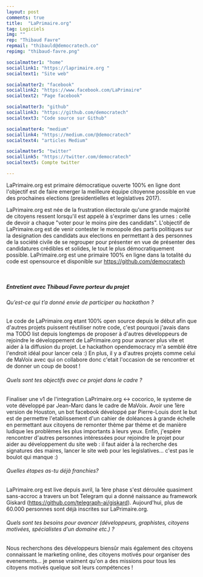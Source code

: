 ```yaml
---
layout: post
comments: true
title:  "LaPrimaire.org"
tag: Logiciels
img: ""
rep: "Thibaud Favre"
repmail: "thibauld@democratech.co"
repimg: "thibaud-favre.png"

socialmatter1: "home"
sociallink1: "https://laprimaire.org "
socialtext1: "Site web"

socialmatter2: "facebook"
sociallink2: "https://www.facebook.com/LaPrimaire"
socialtext2: "Page facebook"

socialmatter3: "github"
sociallink3: "https://github.com/democratech"
socialtext3: "Code source sur Github"

socialmatter4: "medium"
sociallink4: "https://medium.com/@democratech"
socialtext4: "articles Medium"

socialmatter5: "twitter"
sociallink5: "https://twitter.com/democratech"
socialtext5: Compte twitter

---
```


LaPrimaire.org est primaire démocratique ouverte 100% en ligne dont l'objectif est de faire emerger la meilleure équipe citoyenne possible en vue des prochaines elections (presidentielles et legislatives 2017).

LaPrimaire.org est née de la frustration électorale qu'une grande majorité de citoyens ressent lorsqu'il est appelé à s'exprimer dans les urnes : celle de devoir a chaque "voter pour le moins pire des candidats". L'objectif de LaPrimaire.org est de venir contester le monopole des partis politiques sur la designation des candidats aux elections en permettant à des personnes de la société civile de se regrouper pour présenter en vue de présenter des candidatures crédibles et solides, le tout le plus démocratiquement possible. LaPrimaire.org est une primaire 100% en ligne dans la totalité du code est opensource et disponible sur https://github.com/democratech

<br>

##### Entretient avec Thibaud Favre porteur du projet


###### Qu’est-ce qui t’a donné envie de participer au hackathon ? 
Le code de LaPrimaire.org etant 100% open source depuis le début afin que d'autres projets puissent réutiliser notre code, c'est pourquoi j'avais dans ma TODO list depuis longtemps de proposer à d'autres développeurs de rejoindre le développement de LaPrimaire.org pour avancer plus vite et aider à la diffusion du projet. Le hackathon opendemocracy m'a semblé être l'endroit idéal pour lancer cela :) En plus, il y a d'autres projets comme celui de MaVoix avec qui on collabore donc c'etait l'occasion de se rencontrer et de donner un coup de boost !

###### Quels sont tes objectifs avec ce projet dans le cadre ?

Finaliser une v1 de l'integration LaPrimaire.org <-> cocorico, le systeme de vote développé par Jean-Marc dans le cadre de MaVoix. Avoir une 1ère version de Houston, un bot facebook développé par Pierre-Louis dont le but est de permettre l'etablissement d'un cahier de doléances à grande échelle en permettant aux citoyens de remonter thème par thème et de manière ludique les problèmes les plus importants à leurs yeux. Enfin, j'espère rencontrer d'autres personnes intéressées pour rejoindre le projet pour aider au développement du site web : il faut aider à la recherche des signatures des maires, lancer le site web pour les legislatives... c'est pas le boulot qui manque :)

###### Quelles étapes as-tu déjà franchies? 

LaPrimaire.org est live depuis avril, la 1ère phase s'est déroulée quasiment sans-accroc a travers un bot Telegram qui a donné naissance au framework Giskard (https://github.com/telegraph-ai/giskard). Aujourd'hui, plus de 60.000 personnes sont déjà inscrites sur LaPrimaire.org.


###### Quels sont tes besoins pour avancer (développeurs, graphistes, citoyens motivées, spécialistes d'un domaine etc.) ? 

Nous recherchons des développeurs biensûr mais également des citoyens connaissant le marketing online, des citoyens motivés pour organiser des evenements... je pense vraiment qu'on a des missions pour tous les citoyens motivés quelque soit leurs compétences !
